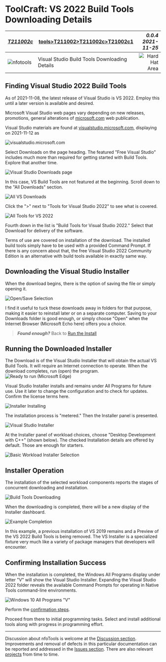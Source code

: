 <!-- T211002c1.md 0.0.4             UTF-8                          2021-11-25
     ----1----|----2----|----3----|----4----|----5----|----6----|----7----|--*

                   DETAILED VS 2022 BUILD TOOLS DOWNLOADING
     -->

# ToolCraft: VS 2022 Build Tools Downloading Details

| ***[T211002c](index.html)*** | [tools](../../)[>T211002](../)[>T211002c](.)[>T21002c1](T21002c1.html) | ***0.0.4 2021-11-25*** |
| :--                |       ---          | --: |
| ![nfotools](../../../images/nfoWorks-2014-06-02-1702-LogoSmall.png) | Visual Studio Build Tools Downloading Details | ![Hard Hat Area](../../../images/hardhat-logo.gif) |

## Finding Visual Studio 2022 Build Tools

As of 2021-11-08, the latest release of Visual Studio is VS 2022.  Employ this
until a later version is available and desired.

Microsoft Visual Studio web pages vary depending on new releases, promotions,
general alterations of [microsoft.com](https://microsoft.com) web publication.

Visual Studio materials are found at
[visualstudio.microsoft.com](https://visualstudio.microsoft.com), displaying
on 2021-11-12 as

![visualstudio.microsoft.com](VS2022-2021-11-12-1207-visualstudio.microsoft.com.png)

Select Downloads on the page heading.  The featured "Free Visual Studio"
includes much more than required for getting started with Build Tools.
Explore that another time.

![Visual Studio Downloads page](VS2022-2021-11-12-1210-downloadpage.png)

In this case, VS Build Tools are not featured at the beginning.  Scroll down
to the "All Downloads" section.

![All VS Downloads](VS2022-2021-11-12-1212-AllDownloads.png)

Click the ">" next to "Tools for Visual Studio 2022" to see what is covered.

![All Tools for VS 2022](VS2022-2021-11-12-1214-AllTools.png)

Fourth down in the list is "Build Tools for Visual Studio 2022."  Select that
Download for delivery of the software.

Terms of use are covered on installation of the download.  The installed build
tools simply have to be used with a provided Command Prompt.  If there is any
concern about that, the free Visual Studio 2022 Community Edition is an
alternative with build tools available in exactly same way.

## Downloading the Visual Studio Installer

When the download begins, there is the option of saving the file or simply
opening it.

![Open/Save Selection](VSBuildTools-2021-11-20-1908-OpenSaveDialog.png)

I find it useful to tuck these downloads away in folders for that purpose,
making it easier to reinstall later or on a separate computer.  Saving to
your Downloads folder is good enough, or simply choose "Open" when the
Internet Browser (Microsoft Echo here) offers you a choice.

> ***Found enough?*** Back to
[Run the Install](index.html#running-the-downloaded-installer)

## Running the Downloaded Installer

The Download is of the Visual Studio Installer that will obtain the actual
VS Build Tools.  It will require an Internet connection to operate.
When the download completes, run (open) the program.
![Ready to run (Microsoft Edge)](VSBuildTools-2021-11-08-0820-Install.png)

Visual Studio Installer installs and remains under All Programs for future
use.  Use it later to change the configuration and to check for updates.
Confirm the license terms here.

![Installer Installing](VSBuildTools-2021-11-08-0823-Installer.png)

The installation process is "metered." Then the Installer panel is presented.

![Visual Studio Installer](VSBuildTools-2021-11-08-0822-Install.png)

At the Installer panel of workload choices, choose "Desktop Development with
C++" (shown below).  The checked Installation details are offered by default.
Those are enough for starters.

![Basic Workload Installer Selection](VSBuildTools-2021-11-08-0826-Installer.png)

## Installer Operation

The installation of the selected workload components reports the stages of
concurrent downloading and installation.

![Build Tools Downloading](VSBuildTools-2021-11-08-0828-Installing.png)

When the downloading is completed, there will be a new display of the
Installer dashboard.

![Example Completion](VSBuildTools-2021-11-08-0843-InstallerCleanup.png)

In this example, a previous installation of VS 2019 remains and a Preview of
the VS 2022 Build Tools is being removed.  The VS Installer is a specialized
fixture very much like a variety of package managers that developers will
encounter.

## Confirming Installation Success

When the installation is completed, the Windows All Programs display under
letter "V" will show the Visual Studio Installer.  Expanding the Visual Studio
2022 folder reveals the available Command Prompts for operating in Native
Tools command-line environments.

![Windows 10 All Programs "V"](VSBuildTools-2021-11-12-1438-x64NativeCommand.png)

Perform the [confirmation steps](index.html#confirming-installation-success).

Proceed from there to initial programming tasks.  Select and install
additional tools along with progress in programming effort.

----

Discussion about nfoTools is welcome at the
[Discussion section](https://github.com/orcmid/nfoTools/discussions).
Improvements and removal of defects in this particular documentation can be
reported and addressed in the
[Issues section](https://github.com/orcmid/nfoTools/issues).  There are also
relevant [projects](https://github.com/orcmid/nfoTools/projects) from time to
time.

<!-- ----1----|----2----|----3----|----4----|----5----|----6----|----7----|--*

     0.0.4 2021-11-25T05:49Z Filled-in Installer Operation
     0.0.3 2021-11-21T18:30Z Finishing touches to final draft for now
     0.0.2 2021-11-13T00:44Z Cycling through progressive edit confirmations
     0.0.1 2021-10-30T15:54Z Repair dates
     0.0.0 2021-10-27T21:52Z Clone from tools/T211001c/index.md for
           boilerplate

            *** end of docs/tools/T211002/T211002c/index.md ***
     -->
